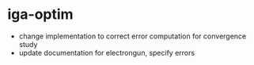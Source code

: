 # iga-optim

- change implementation to correct error computation for convergence study
- update documentation for electrongun, specify errors
